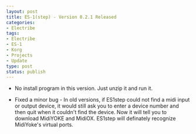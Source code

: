 ```yaml
--- 
layout: post
title: ES-1(step) - Version 0.2.1 Released
categories:
- Electribe
tags: 
- Electribe
- ES-1
- Korg
- Projects
- Update
type: post
status: publish
---
```


- No install program in this version.  Just unzip it and run it.

- Fixed a minor bug - In old versions, if ES1step could not find a midi input or 
  output device, it would still ask you to enter a device number and then quit when 
  it couldn't find the device.  Now it will tell you to download MidiYOKE and MidiOX. 
  ES1step will definately recognize MidiYoke's virtual ports.

